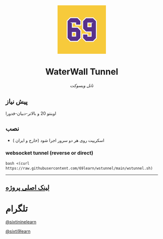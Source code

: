 <p align="center">
<picture>
<img width="160" height="160"  alt="XPanel" src="https://github.com/ahmteam/waterwall/blob/main/src/logo.jpg">
</picture>
  </p> 
<p align="center">
<h1 align="center"/>WaterWall Tunnel</h1>
<h6 align="center"> تانل وبسوکت <h6>
</p>

## پیش نیاز

اوبنتو 20 و بالاتر-دبیان-فدورا


## نصب

- اسکریپت روی هر دو سرور اجرا شود (خارج و ایران )



### websocket tunnel (reverse or direct)


```
bash <(curl https://raw.githubusercontent.com/69learn/wstunnel/main/wstunnel.sh)

```




---

[لینک اصلی پروژه](https://github.com/radkesvat/WaterWall)
---













# تلگرام

[@sixtininelearn](https://t.me/sixtininelearn)

[@sixti9learn](https://t.me/sixti9learn)





  </p> 




